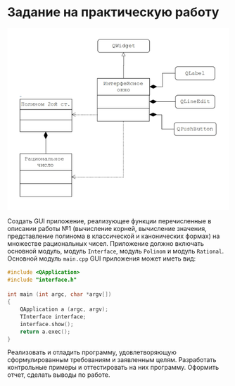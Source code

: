 # Задание на практическую работу

![img.png](./img/img.png)

Создать GUI приложение, реализующее функции перечисленные в описании работы №1 (вычисление корней, вычисление значения, представление полинома в классической и канонических формах) на множестве рациональных чисел. Приложение должно включать основной модуль, модуль `Interface`, модуль `Polinom` и модуль `Rational`.
Основной модуль `main.cpp` GUI приложения может иметь вид:

```C++
#include <QApplication>
#include "interface.h"

int main (int argc, char *argv[])
{
    QApplication a (argc, argv);
    TInterface interface;
    interface.show();
    return a.exec();
}
```

Реализовать и отладить программу, удовлетворяющую сформулированным требованиям и заявленным целям. Разработать контрольные примеры и оттестировать на них программу. Оформить отчет, сделать выводы по работе.